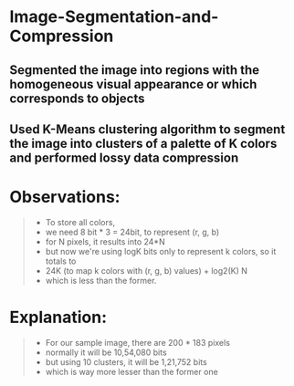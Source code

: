 # Image-Segmentation-and-Compression

## Segmented the image into regions with the homogeneous visual appearance or which corresponds to objects
## Used K-Means clustering algorithm to segment the image into clusters of a palette of K colors and performed lossy data compression 

# Observations:
> - To store all colors,
> - we need 8 bit * 3 = 24bit, to represent (r, g, b)
> - for N pixels, it results into 24*N
> - but now we're using logK bits only to represent k colors, so it totals to
> - 24K (to map k colors with (r, g, b) values) + log2(K) N
> - which is less than the former.

# Explanation:
> - For our sample image, there are 200 * 183 pixels
> - normally it will be 10,54,080 bits
> - but using 10 clusters, it will be 1,21,752 bits
> - which is way more lesser than the former one
